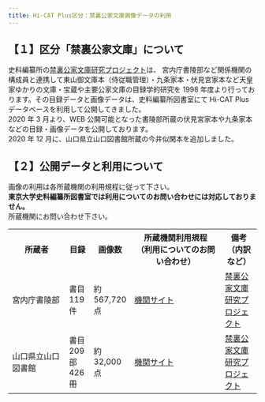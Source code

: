 ```yaml
---
title: Hi-CAT Plus区分：禁裏公家文庫画像データの利用
---
```


<h2 class="h03">【１】区分「禁裏公家文庫」について</h2>

史料編纂所の[禁裏公家文庫研究プロジェクト](https://www.hi.u-tokyo.ac.jp/kodai/kinri-kuge-index.html)は、 宮内庁書陵部など関係機関の構成員と連携して東山御文庫本（侍従職管理）・九条家本・伏見宮家本など天皇家ゆかりの文庫・宝蔵や主要公家文庫の目録学的研究を 1998 年度より行っております。その目録データと画像データは、史料編纂所図書室にて Hi-CAT Plus データベースを利用して公開してきました。  
2020 年 3 月より、WEB 公開可能となった書陵部所蔵の伏見宮家本や九条家本などの目録・画像データを公開しております。  
2020 年 12 月に、山口県立山口図書館所蔵の今井似閑本を追加しました。

<h2 class="h03 mt2">【２】公開データと利用について</h2>

画像の利用は各所蔵機関の利用規程に従って下さい。  
<strong>東京大学史料編纂所図書室では利用についてのお問い合わせには対応しておりません。</strong>  
所蔵機関にお問い合わせ下さい。

<table class="table04" width="100%" cellspacing="0"> 
	<tbody><tr> 
		<th class="mtx" width="25%">所蔵者</th>
		<th class="mtx" width="10%">目録</th>
		<th class="mtx" width="10%">画像数</th>
		<th class="mtx" width="40%">所蔵機関利用規程<br>（利用についてのお問い合わせ）</th>
		<th class="mtx" width="35%">備考（内訳など）</th>
	</tr> 
	<tr>
<td class="mtx">宮内庁書陵部</td><td class="mtx">書目119件</td><td class="mtx">約567,720点</td><td class="mtx"><a href="http://www.kunaicho.go.jp/kunaicho/shinsei/toshoryo.html" target="_blank">機関サイト</a></td><td class="mtx"><a href="/kodai/kinri-kuge-index.html">禁裏公家文庫研究プロジェクト</a></td>
	</tr>
	<tr>
<td class="mtx">山口県立山口図書館</td><td class="mtx">書目209部426冊</td><td class="mtx">約32,000点</td><td class="mtx"><a href="https://library.pref.yamaguchi.lg.jp/web-ishin-instruction" target="_blank">機関サイト</a></td><td class="mtx"><a href="/kodai/kinri-kuge-index.html">禁裏公家文庫研究プロジェクト</a></td>
	</tr>
</tbody></table>
